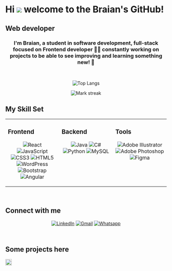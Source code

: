 Hi ![](https://user-images.githubusercontent.com/18350557/176309783-0785949b-9127-417c-8b55-ab5a4333674e.gif) welcome to the Braian's GitHub!
=================================================================================================================================================

Web developer
-------------

### <div align="center">I'm Braian, a student in software development, full-stack focused on Frontend developer 👨‍💻 constantly working on projects to be able to see improving and learning something new! 🚀</div>  

<br/>  

<div align="center">  

![Top Langs](https://github-readme-stats.vercel.app/api/top-langs/?username=braguilera&layout=compact)

<img  title="🔥 Get streak stats for your profile at git.io/streak-stats" alt="Mark streak" src="https://github-readme-streak-stats.herokuapp.com/?user=braguilera&theme=dark&hide_border=false"/>  

</div> 

## My Skill Set  
<table><tr><td valign="top" width="33%">

### Frontend  
<div align="center">  

![React](https://img.shields.io/badge/react-%2320232a.svg?style=for-the-badge&logo=react&logoColor=%2361DAFB)
![JavaScript](https://img.shields.io/badge/javascript-%23323330.svg?style=for-the-badge&logo=javascript&logoColor=%23F7DF1E)
![CSS3](https://img.shields.io/badge/css3-%231572B6.svg?style=for-the-badge&logo=css3&logoColor=white)
![HTML5](https://img.shields.io/badge/html5-%23E34F26.svg?style=for-the-badge&logo=html5&logoColor=white)
![WordPress](https://img.shields.io/badge/WordPress-%23117AC9.svg?style=for-the-badge&logo=WordPress&logoColor=white)
![Bootstrap](https://img.shields.io/badge/bootstrap-%238511FA.svg?style=for-the-badge&logo=bootstrap&logoColor=white)
![Angular](https://img.shields.io/badge/angular-%23DD0031.svg?style=for-the-badge&logo=angular&logoColor=white)

</div>

</td><td valign="top" width="33%">

### Backend  
<div align="center">  

![Java](https://img.shields.io/badge/java-%23ED8B00.svg?style=for-the-badge&logo=openjdk&logoColor=white)
![C#](https://img.shields.io/badge/c%23-%23239120.svg?style=for-the-badge&logo=csharp&logoColor=white)
![Python](https://img.shields.io/badge/python-3670A0?style=for-the-badge&logo=python&logoColor=ffdd54)
![MySQL](https://img.shields.io/badge/mysql-4479A1.svg?style=for-the-badge&logo=mysql&logoColor=white)
</div>

</td><td valign="top" width="33%">

### Tools

<div align="center">  

![Adobe Illustrator](https://img.shields.io/badge/adobe%20illustrator-%23FF9A00.svg?style=for-the-badge&logo=adobe%20illustrator&logoColor=white)
![Adobe Photoshop](https://img.shields.io/badge/adobe%20photoshop-%2331A8FF.svg?style=for-the-badge&logo=adobe%20photoshop&logoColor=white)
![Figma](https://img.shields.io/badge/figma-%23F24E1E.svg?style=for-the-badge&logo=figma&logoColor=white)
</div>

</td></tr></table>  

<br/>  


## Connect with me  
<div align="center">

<a href="https://linkedin.com/in/unsimpledev" target="blank"><img align="center" src="https://img.shields.io/badge/LinkedIn-0077B5?style=for-the-badge&logo=linkedin&logoColor=white" alt="LinkedIn"/></a>
<a href = "mailto:unsimpledev@gmail.com" target="blank"><img align="center" src="https://img.shields.io/badge/Gmail-D14836?style=for-the-badge&logo=gmail&logoColor=white" alt="Gmail"  /></a>
<a href = "https://wa.me/541137763097" target="blank"><img align="center" src="https://img.shields.io/badge/WhatsApp-25D366?style=for-the-badge&logo=whatsapp&logoColor=white" alt="Whatsapp"  /></a>

</div>
<br/>  



## Some projects here
<img src="https://media.giphy.com/media/v1.Y2lkPTc5MGI3NjExYWx2eGJ0eGg0dHl4dXR2dHg5ZHdpcDN0cWQ1M2d0bmoyamwyMXpmciZlcD12MV9zdGlja2Vyc19zZWFyY2gmY3Q9cw/VfrLCmybNyDcVc5lfU/giphy.gif" width="20"/>

